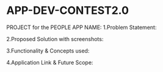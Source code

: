 # APP-DEV-CONTEST2.0
PROJECT for the PEOPLE
APP NAME:
1.Problem Statement:


2.Proposed Solution with screenshots:


3.Functionality & Concepts used:


4.Application Link & Future Scope:

